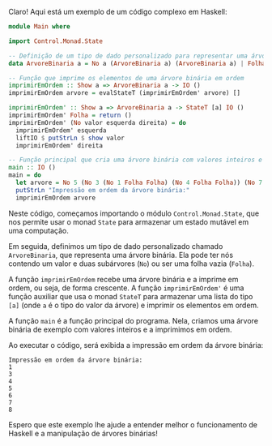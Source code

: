 Claro! Aqui está um exemplo de um código complexo em Haskell:

```haskell
module Main where

import Control.Monad.State

-- Definição de um tipo de dado personalizado para representar uma árvore binária
data ArvoreBinaria a = No a (ArvoreBinaria a) (ArvoreBinaria a) | Folha deriving Show

-- Função que imprime os elementos de uma árvore binária em ordem
imprimirEmOrdem :: Show a => ArvoreBinaria a -> IO ()
imprimirEmOrdem arvore = evalStateT (imprimirEmOrdem' arvore) []

imprimirEmOrdem' :: Show a => ArvoreBinaria a -> StateT [a] IO ()
imprimirEmOrdem' Folha = return ()
imprimirEmOrdem' (No valor esquerda direita) = do
  imprimirEmOrdem' esquerda
  liftIO $ putStrLn $ show valor
  imprimirEmOrdem' direita

-- Função principal que cria uma árvore binária com valores inteiros e a imprime em ordem
main :: IO ()
main = do
  let arvore = No 5 (No 3 (No 1 Folha Folha) (No 4 Folha Folha)) (No 7 (No 6 Folha Folha) (No 8 Folha Folha))
  putStrLn "Impressão em ordem da árvore binária:"
  imprimirEmOrdem arvore
```

Neste código, começamos importando o módulo `Control.Monad.State`, que nos permite usar o monad `State` para armazenar um estado mutável em uma computação.

Em seguida, definimos um tipo de dado personalizado chamado `ArvoreBinaria`, que representa uma árvore binária. Ela pode ter nós contendo um valor e duas subárvores (`No`) ou ser uma folha vazia (`Folha`).

A função `imprimirEmOrdem` recebe uma árvore binária e a imprime em ordem, ou seja, de forma crescente. A função `imprimirEmOrdem'` é uma função auxiliar que usa o monad `StateT` para armazenar uma lista do tipo `[a]` (onde `a` é o tipo do valor da árvore) e imprimir os elementos em ordem.

A função `main` é a função principal do programa. Nela, criamos uma árvore binária de exemplo com valores inteiros e a imprimimos em ordem.

Ao executar o código, será exibida a impressão em ordem da árvore binária:

```
Impressão em ordem da árvore binária:
1
3
4
5
6
7
8
```

Espero que este exemplo lhe ajude a entender melhor o funcionamento de Haskell e a manipulação de árvores binárias!